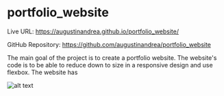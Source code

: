 # portfolio_website

Live URL: https://augustinandrea.github.io/portfolio_website/

GitHub Repository: https://github.com/augustinandrea/portfolio_website

The main goal of the project is to create a portfolio website. The website's code is to be able to reduce down to size in a responsive design and use flexbox. The website has 

![alt text](./screenshot_webpage.png?raw=true "Webpage")